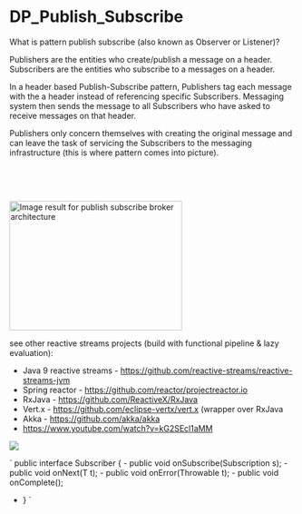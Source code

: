 # DP_Publish_Subscribe
What is pattern publish subscribe (also known as Observer or Listener)?

Publishers  are the entities who create/publish a message on a header. 
Subscribers are the entities who subscribe  to a messages on a header.


In a header based Publish-Subscribe pattern, Publishers tag each message with the a header instead of referencing specific Subscribers. 
Messaging system then sends the message to all Subscribers who have asked to receive messages on that header.

Publishers only concern themselves with creating the original message and can leave the task of servicing the Subscribers to the messaging infrastructure (this is where pattern comes into picture).

<img class="irc_mi" src="https://image.slidesharecdn.com/broker2-100713053847-phpapp02/95/towards-improved-data-dissemination-of-publishsubscribe-systems-6-728.jpg?cb=1278999567" alt="Image result for publish subscribe broker architecture" onload="typeof google==='object'&amp;&amp;google.aft&amp;&amp;google.aft(this)" width="304" height="228" style="margin-top: 63px;">

see other reactive streams projects (build with functional pipeline & lazy evaluation):
- Java 9 reactive streams - https://github.com/reactive-streams/reactive-streams-jvm
- Spring reactor - https://github.com/reactor/projectreactor.io
- RxJava - https://github.com/ReactiveX/RxJava
- Vert.x - https://github.com/eclipse-vertx/vert.x (wrapper over RxJava
- Akka - https://github.com/akka/akka
- https://www.youtube.com/watch?v=kG2SEcl1aMM

<img src="javaStream_Vs_ReactiveStream.png">

`
public interface Subscriber<T> {
    - public void onSubscribe(Subscription s);
    - public void onNext(T t);
    - public void onError(Throwable t);
    - public void onComplete();
- }
`
